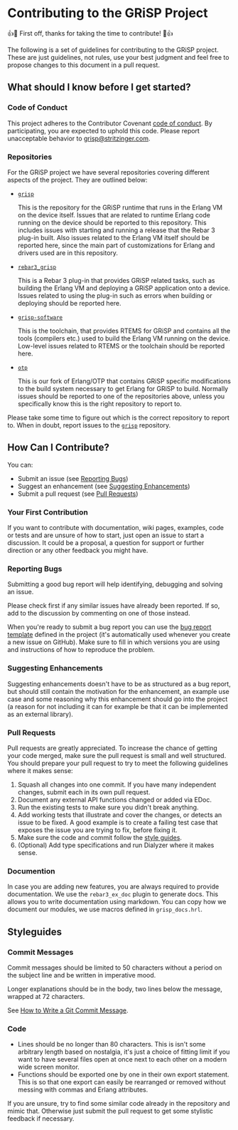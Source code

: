 # Contributing to the GRiSP Project

:+1::tada: First off, thanks for taking the time to contribute! :tada::+1:

The following is a set of guidelines for contributing to the GRiSP project. These are just
guidelines, not rules, use your best judgment and feel free to propose changes
to this document in a pull request.

## What should I know before I get started?

### Code of Conduct

This project adheres to the Contributor Covenant
[code of conduct](CODE_OF_CONDUCT.md). By participating, you are expected to
uphold this code. Please report unacceptable behavior to
[grisp@stritzinger.com](mailto:grisp@stritzinger.com).

### Repositories

For the GRiSP project we have several repositories covering different aspects of the project. They are outlined below:

* [`grisp`](https://github.com/grisp/grisp)

  This is the repository for the GRiSP runtime that runs in the Erlang VM on the device itself. Issues that are related to runtime Erlang code running on the device should be reported to this repository. This includes issues with starting and running a release that the Rebar 3 plug-in built. Also issues related to the Erlang VM itself should be reported here, since the main part of customizations for Erlang and drivers used are in this repository.

* [`rebar3_grisp`](https://github.com/grisp/rebar3_grisp)

  This is a Rebar 3 plug-in that provides GRiSP related tasks, such as building the Erlang VM and deploying a GRiSP application onto a device. Issues related to using the plug-in such as errors when building or deploying should be reported here.

* [`grisp-software`](https://github.com/grisp/grisp-software)

  This is the toolchain, that provides RTEMS for GRiSP and contains all the tools (compilers etc.) used to build the Erlang VM running on the device. Low-level issues related to RTEMS or the toolchain should be reported here.

* [`otp`](https://github.com/grisp/otp)

  This is our fork of Erlang/OTP that contains GRiSP specific modifications to the build system necessary to get Erlang for GRiSP to build. Normally issues should be reported to one of the repositories above, unless you specifically know this is the right repository to report to.

Please take some time to figure out which is the correct repository to report to. When in doubt, report issues to the [`grisp`](https://github.com/grisp/grisp) repository.

## How Can I Contribute?

You can:

* Submit an issue (see [Reporting Bugs](#reporting-bugs))
* Suggest an enhancement (see [Suggesting Enhancements](#suggesting-enhancements))
* Submit a pull request (see [Pull Requests](#pull-requests))

### Your First Contribution

If you want to contribute with documentation, wiki pages, examples, code or
tests and are unsure of how to start, just open an issue to start a discussion.
It could be a proposal, a question for support or further direction or any
other feedback you might have.

### Reporting Bugs

Submitting a good bug report will help identifying, debugging and solving an
issue.

Please check first if any similar issues have already been reported. If so,
add to the discussion by commenting on one of those instead.

When you're ready to submit a bug report you can use the
[bug report template](.github/ISSUE_TEMPLATE.md) defined in the project (it's
automatically used whenever you create a new issue on GitHub). Make sure to
fill in which versions you are using and instructions of how to reproduce the
problem.

### Suggesting Enhancements

Suggesting enhancements doesn't have to be as structured as a bug report, but
should still contain the motivation for the enhancement, an example use case
and some reasoning why this enhancement should go into the project (a reason
for not including it can for example be that it can be implemented as an
external library).

### Pull Requests

Pull requests are greatly appreciated. To increase the chance of getting your code
merged, make sure the pull request is small and well structured. You should
prepare your pull request to try to meet the following guidelines where it
makes sense:

1. Squash all changes into one commit. If you have many independent changes,
   submit each in its own pull request.
2. Document any external API functions changed or added via EDoc.
3. Run the existing tests to make sure you didn't break anything.
3. Add working tests that illustrate and cover the changes, or detects an issue
   to be fixed. A good example is to create a failing test case that exposes the issue you are trying to fix, before fixing it.
4. Make sure the code and commit follow the [style guides](#styleguides).
5. (Optional) Add type specifications and run Dialyzer where it makes sense.

### Documention

In case you are adding new features, you are always required to provide documentation.
We use the `rebar3_ex_doc` plugin to generate docs.
This allows you to write documentation using markdown.
You can copy how we document our modules, we use macros defined in `grisp_docs.hrl`.

## Styleguides

### Commit Messages

Commit messages should be limited to 50 characters without a period on the
subject line and be written in imperative mood.

Longer explanations should be in the body, two lines below the message, wrapped at 72 characters.

See [How to Write a Git Commit Message](http://chris.beams.io/posts/git-commit/).

### Code

* Lines should be no longer than 80 characters. This is isn't some arbitrary
  length based on nostalgia, it's just a choice of fitting limit if you want
  to have several files open at once next to each other on a modern wide screen
  monitor.
* Functions should be exported one by one in their own export statement. This
  is so that one export can easily be rearranged or removed without messing
  with commas and Erlang attributes.

If you are unsure, try to find some similar code already in the repository and
mimic that. Otherwise just submit the pull request to get some stylistic
feedback if necessary.
